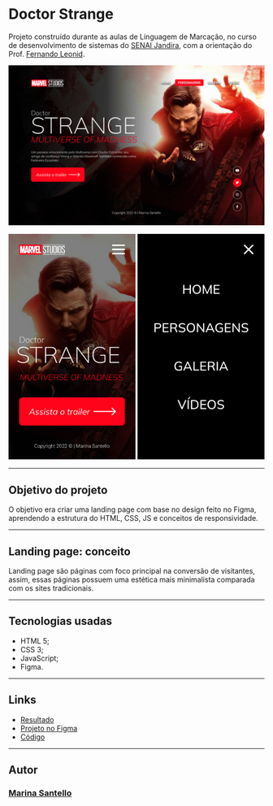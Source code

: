 # Doctor Strange

Projeto construído durante as aulas de Linguagem de Marcação, no curso de desenvolvimento de sistemas do [SENAI Jandira](https://jandira.sp.senai.br/), com a orientação do Prof. [Fernando Leonid](https://github.com/fernandoleonid).

![](./img/web.png)

<img src="./img/mobile.png" width="250px">
<img src="./img/menu.png" width="250px">

---

## Objetivo do projeto

O objetivo era criar uma landing page com base no design feito no Figma, aprendendo a estrutura do HTML, CSS, JS e conceitos de responsividade.

---

## Landing page: conceito

Landing page são páginas com foco principal na conversão de visitantes, assim, essas páginas possuem uma estética mais minimalista comparada com os sites tradicionais.

---

## Tecnologias usadas
- HTML 5;
- CSS 3;
- JavaScript;
- Figma.

---

## Links
- [Resultado](https://marinasantello.github.io/DoctorStrange/)
- [Projeto no Figma](https://www.figma.com/file/n5Jf7ulaQhZH7GuvlaDvTn/ESTRANHO-DOUTOR?node-id=5%3A34)
- [Código](https://github.com/MarinaSantello/DoctorStrange.git)

---

## Autor
### [Marina Santello](https://github.com/MarinaSantello)